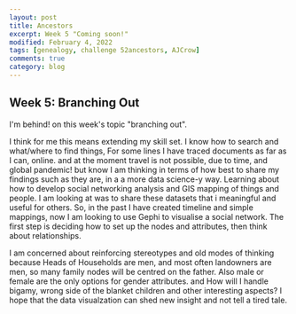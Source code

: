 ```yaml
---
layout: post
title: Ancestors
excerpt: Week 5 "Coming soon!"
modified: February 4, 2022
tags: [genealogy, challenge 52ancestors, AJCrow]
comments: true
category: blog
---
```


## Week 5: Branching Out
I'm behind! on this week's topic "branching out".

I think for me this means extending my skill set. I know how to search and what/where to find things, For some lines I have traced documents as far as I can, online. and at the moment travel is not possible, due to time, and global pandemic! but know I am thinking in terms of how best to share my findings such as they are, in a a more data science-y way. Learning about how to develop social networking analysis and GIS mapping of things and people. I am looking at was to share these datasets  that i meaningful and useful for others. So, in the past I have created timeline and simple mappings, now I am looking to use Gephi to visualise a social network.  The first step is deciding how to set up the nodes and attributes, then think about relationships.

I am concerned about reinforcing stereotypes and old modes of thinking because Heads of Households are men, and most often landowners are men, so many family nodes will be centred on the father. Also male or female are the only options for gender attributes. and How will I handle bigamy, wrong side of the blanket children and other interesting aspects? I hope that the data visualzation can shed new insight and not tell a tired tale.
